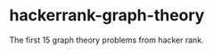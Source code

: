 hackerrank-graph-theory
=======================

The first 15 graph theory problems from hacker rank.
